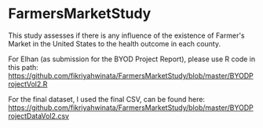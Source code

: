 # FarmersMarketStudy
This study assesses if there is any influence of the existence of Farmer's Market in the United States to the health outcome in each county.

For Elhan (as submission for the BYOD Project Report), please use R code in this path: https://github.com/fikriyahwinata/FarmersMarketStudy/blob/master/BYODProjectVol2.R

For the final dataset, I used the final CSV, can be found here: https://github.com/fikriyahwinata/FarmersMarketStudy/blob/master/BYODProjectDataVol2.csv
